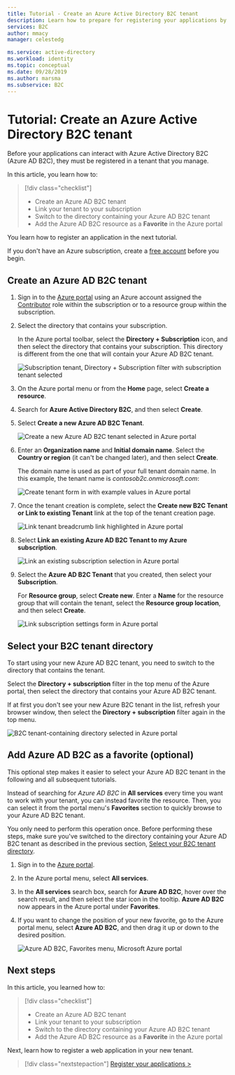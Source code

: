 ```yaml
---
title: Tutorial - Create an Azure Active Directory B2C tenant
description: Learn how to prepare for registering your applications by creating an Azure Active Directory B2C tenant using the Azure portal.
services: B2C
author: mmacy
manager: celestedg

ms.service: active-directory
ms.workload: identity
ms.topic: conceptual
ms.date: 09/28/2019
ms.author: marsma
ms.subservice: B2C
---
```


# Tutorial: Create an Azure Active Directory B2C tenant

Before your applications can interact with Azure Active Directory B2C (Azure AD B2C), they must be registered in a tenant that you manage.

In this article, you learn how to:

> [!div class="checklist"]
> * Create an Azure AD B2C tenant
> * Link your tenant to your subscription
> * Switch to the directory containing your Azure AD B2C tenant
> * Add the Azure AD B2C resource as a **Favorite** in the Azure portal

You learn how to register an application in the next tutorial.

If you don't have an Azure subscription, create a [free account](https://azure.microsoft.com/free/?WT.mc_id=A261C142F) before you begin.

## Create an Azure AD B2C tenant

1. Sign in to the [Azure portal](https://portal.azure.com/) using an Azure account assigned the [Contributor](../role-based-access-control/built-in-roles.md) role within the subscription or to a resource group within the subscription.

1. Select the directory that contains your subscription.

    In the Azure portal toolbar, select the **Directory + Subscription** icon, and then select the directory that contains your subscription. This directory is different from the one that will contain your Azure AD B2C tenant.

    ![Subscription tenant, Directory + Subscription filter with subscription tenant selected](media/tutorial-create-tenant/portal-01-pick-directory.png)

1. On the Azure portal menu or from the **Home** page, select **Create a resource**.
1. Search for **Azure Active Directory B2C**, and then select **Create**.
1. Select **Create a new Azure AD B2C Tenant**.

    ![Create a new Azure AD B2C tenant selected in Azure portal](media/tutorial-create-tenant/portal-02-create-tenant.png)

1. Enter an **Organization name** and **Initial domain name**. Select the **Country or region** (it can't be changed later), and then select **Create**.

    The domain name is used as part of your full tenant domain name. In this example, the tenant name is *contosob2c.onmicrosoft.com*:

    ![Create tenant form in with example values in Azure portal](media/tutorial-create-tenant/portal-03-tenant-naming.png)

1. Once the tenant creation is complete, select the **Create new B2C Tenant or Link to existing Tenant** link at the top of the tenant creation page.

    ![Link tenant breadcrumb link highlighted in Azure portal](media/tutorial-create-tenant/portal-04-select-link-sub-link.png)

1. Select **Link an existing Azure AD B2C Tenant to my Azure subscription**.

   ![Link an existing subscription selection in Azure portal](media/tutorial-create-tenant/portal-05-link-subscription.png)

1. Select the **Azure AD B2C Tenant** that you created, then select your **Subscription**.

    For **Resource group**, select **Create new**. Enter a **Name** for the resource group that will contain the tenant, select the **Resource group location**, and then select **Create**.

    ![Link subscription settings form in Azure portal](media/tutorial-create-tenant/portal-06-link-subscription-settings.png)

## Select your B2C tenant directory

To start using your new Azure AD B2C tenant, you need to switch to the directory that contains the tenant.

Select the **Directory + subscription** filter in the top menu of the Azure portal, then select the directory that contains your Azure AD B2C tenant.

If at first you don't see your new Azure B2C tenant in the list, refresh your browser window, then select the **Directory + subscription** filter again in the top menu.

![B2C tenant-containing directory selected in Azure portal](media/tutorial-create-tenant/portal-07-select-tenant-directory.png)

## Add Azure AD B2C as a favorite (optional)

This optional step makes it easier to select your Azure AD B2C tenant in the following and all subsequent tutorials.

Instead of searching for *Azure AD B2C* in **All services** every time you want to work with your tenant, you can instead favorite the resource. Then, you can select it from the portal menu's **Favorites** section to quickly browse to your Azure AD B2C tenant.

You only need to perform this operation once. Before performing these steps, make sure you've switched to the directory containing your Azure AD B2C tenant as described in the previous section, [Select your B2C tenant directory](#select-your-b2c-tenant-directory).

1. Sign in to the [Azure portal](https://portal.azure.com).
1. In the Azure portal menu, select **All services**.
1. In the **All services** search box, search for **Azure AD B2C**, hover over the search result, and then select the star icon in the tooltip. **Azure AD B2C** now appears in the Azure portal under **Favorites**.
1. If you want to change the position of your new favorite, go to the Azure portal menu, select **Azure AD B2C**, and then drag it up or down to the desired position.

    ![Azure AD B2C, Favorites menu, Microsoft Azure portal](media/tutorial-create-tenant/portal-08-b2c-favorite.png)

## Next steps

In this article, you learned how to:

> [!div class="checklist"]
> * Create an Azure AD B2C tenant
> * Link your tenant to your subscription
> * Switch to the directory containing your Azure AD B2C tenant
> * Add the Azure AD B2C resource as a **Favorite** in the Azure portal

Next, learn how to register a web application in your new tenant.

> [!div class="nextstepaction"]
> [Register your applications >](tutorial-register-applications.md)
